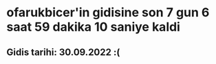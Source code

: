 # ofarukbicer'in gidisine son 7 gun 6 saat 59 dakika 10 saniye kaldi

## Gidis tarihi: 30.09.2022 :(